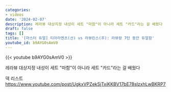 ```yaml
---
categories:
- videos
date: '2024-02-07'
description: 레라뷰 대상지정 내성이 세트 "마함"이 아니라 세트 "카드"라는 걸 배웠다
draft: false
tags: []
title: '[마스터 듀얼] 티아라멘츠(선) vs 라뷰린스(후): 라뷰랑 7턴 동안 듀얼함'
youtube_id: b9AYG0sAmV0
---
```



{{< youtube b9AYG0sAmV0 >}}

레라뷰 대상지정 내성이 세트 "마함"이 아니라 세트 "카드"라는 걸 배웠다

덱 리스트
https://www.youtube.com/post/UgkxVPZekSjTxiKKBV17bE78slzxhLwBKRP7